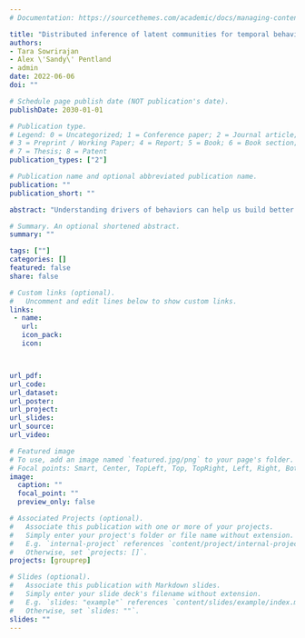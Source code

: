 ```yaml
---
# Documentation: https://sourcethemes.com/academic/docs/managing-content/

title: "Distributed inference of latent communities for temporal behavior prediction"
authors: 
- Tara Sowrirajan
- Alex \'Sandy\' Pentland
- admin
date: 2022-06-06
doi: ""

# Schedule page publish date (NOT publication's date).
publishDate: 2030-01-01

# Publication type.
# Legend: 0 = Uncategorized; 1 = Conference paper; 2 = Journal article;
# 3 = Preprint / Working Paper; 4 = Report; 5 = Book; 6 = Book section;
# 7 = Thesis; 8 = Patent
publication_types: ["2"]

# Publication name and optional abbreviated publication name.
publication: ""
publication_short: ""

abstract: "Understanding drivers of behaviors can help us build better predictive models. Much debate has surrounded how social influence permeates through social networks. On one hand, social influence is thought to be localized within communities, other work has demonstrated that social influence can diffuse through weak ties within networks. In focusing on how social influence flows through direct ties, however, the literature has missed the potential of leveraging social groups, which also exert social influence on their members. Here, we leverage recent psychological findings suggesting that social influence and social groups, rather than depending on direct ties, are the result of the latent communities that one infers by observing others’ preferences and behaviors. We adapt this model for use for large-scale data and introduce a new framework, the Distributed Latent Group Influence Model, wherein we leverage this idea across a large network to predict behavior. We incorporate these latent communities and their heterogeneous influence on members into a model predicting behavior across time. We test this model using a longitudinal behavioral data set and find that these inferred latent communities (rather than self-reported network structures) can predict significant variation in behaviors. Importantly, this framework allows us to model social influence without needing predetermined, self-reported social network structures—a common feature of current research. It also allows us to integrate networks, individual decisions, and characteristics into an interpretable model from which we can derive insights and accurately predict shifting behaviors over time. "

# Summary. An optional shortened abstract.
summary: ""

tags: [""]
categories: []
featured: false
share: false

# Custom links (optional).
#   Uncomment and edit lines below to show custom links.
links:
 - name: 
   url: 
   icon_pack: 
   icon: 



url_pdf: 
url_code:
url_dataset: 
url_poster:
url_project:
url_slides:
url_source:
url_video:

# Featured image
# To use, add an image named `featured.jpg/png` to your page's folder. 
# Focal points: Smart, Center, TopLeft, Top, TopRight, Left, Right, BottomLeft, Bottom, BottomRight.
image:
  caption: ""
  focal_point: ""
  preview_only: false

# Associated Projects (optional).
#   Associate this publication with one or more of your projects.
#   Simply enter your project's folder or file name without extension.
#   E.g. `internal-project` references `content/project/internal-project/index.md`.
#   Otherwise, set `projects: []`.
projects: [grouprep]

# Slides (optional).
#   Associate this publication with Markdown slides.
#   Simply enter your slide deck's filename without extension.
#   E.g. `slides: "example"` references `content/slides/example/index.md`.
#   Otherwise, set `slides: ""`.
slides: ""
---
```

